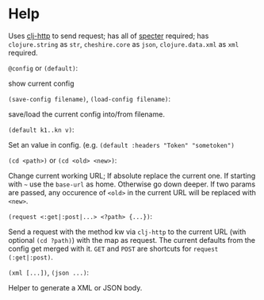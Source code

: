 
Help
====

Uses [clj-http](https://github.com/dakrone/clj-http) to send request;
has all of [specter](https://github.com/nathanmarz/specter) required;
has `clojure.string` as `str`, 
    `cheshire.core` as `json`, 
    `clojure.data.xml` as `xml` required.

`@config` or `(default)`: 

  show current config

`(save-config filename)`,
`(load-config filename)`:

  save/load the current config into/from filename.

`(default k1..kn v)`:

  Set an value in config. (e.g. `(default :headers "Token" "sometoken")`

`(cd <path>)` or `(cd <old> <new>)`:

  Change current working URL; If absolute replace the current one.  If
  starting with `~` use the `base-url` as home.  Otherwise go down deeper.  If
  two params are passed, any occurence of `<old>` in the current URL will be
  replaced with `<new>`.

`(request <:get|:post|...> <?path> {...})`:

  Send a request with the method kw via `clj-http` to the current URL (with
  optional `(cd ?path)`) with the map as request.  The current defaults from
  the config get merged with it.  `GET` and `POST` are shortcuts for `request
  (:get|:post)`.

`(xml [...])`, `(json ...)`:

  Helper to generate a XML or JSON body.
